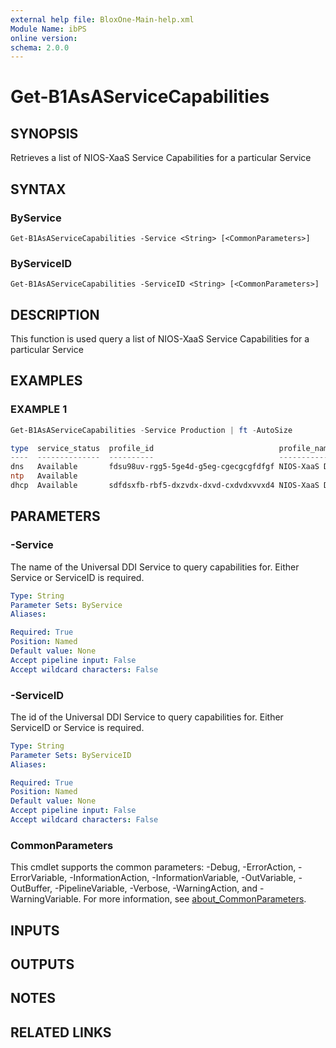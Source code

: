 ```yaml
---
external help file: BloxOne-Main-help.xml
Module Name: ibPS
online version:
schema: 2.0.0
---
```


# Get-B1AsAServiceCapabilities

## SYNOPSIS
Retrieves a list of NIOS-XaaS Service Capabilities for a particular Service

## SYNTAX

### ByService
```
Get-B1AsAServiceCapabilities -Service <String> [<CommonParameters>]
```

### ByServiceID
```
Get-B1AsAServiceCapabilities -ServiceID <String> [<CommonParameters>]
```

## DESCRIPTION
This function is used query a list of NIOS-XaaS Service Capabilities for a particular Service

## EXAMPLES

### EXAMPLE 1
```powershell
Get-B1AsAServiceCapabilities -Service Production | ft -AutoSize

type  service_status  profile_id                            profile_name              association_count
----  --------------  ----------                            ------------              -----------------
dns   Available       fdsu98uv-rgg5-5ge4d-g5eg-cgecgcgfdfgf NIOS-XaaS DNS Profile     459
ntp   Available
dhcp  Available       sdfdsxfb-rbf5-dxzvdx-dxvd-cxdvdxvvxd4 NIOS-XaaS DHCP Profile    2931
```

## PARAMETERS

### -Service
The name of the Universal DDI Service to query capabilities for.
Either Service or ServiceID is required.

```yaml
Type: String
Parameter Sets: ByService
Aliases:

Required: True
Position: Named
Default value: None
Accept pipeline input: False
Accept wildcard characters: False
```

### -ServiceID
The id of the Universal DDI Service to query capabilities for.
Either ServiceID or Service is required.

```yaml
Type: String
Parameter Sets: ByServiceID
Aliases:

Required: True
Position: Named
Default value: None
Accept pipeline input: False
Accept wildcard characters: False
```

### CommonParameters
This cmdlet supports the common parameters: -Debug, -ErrorAction, -ErrorVariable, -InformationAction, -InformationVariable, -OutVariable, -OutBuffer, -PipelineVariable, -Verbose, -WarningAction, and -WarningVariable. For more information, see [about_CommonParameters](http://go.microsoft.com/fwlink/?LinkID=113216).

## INPUTS

## OUTPUTS

## NOTES

## RELATED LINKS
